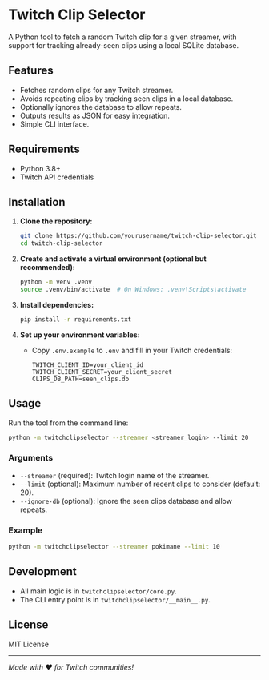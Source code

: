 # Twitch Clip Selector

A Python tool to fetch a random Twitch clip for a given streamer, with support for tracking already-seen clips using a local SQLite database.

## Features

- Fetches random clips for any Twitch streamer.
- Avoids repeating clips by tracking seen clips in a local database.
- Optionally ignores the database to allow repeats.
- Outputs results as JSON for easy integration.
- Simple CLI interface.

## Requirements

- Python 3.8+
- Twitch API credentials

## Installation

1. **Clone the repository:**
   ```sh
   git clone https://github.com/yourusername/twitch-clip-selector.git
   cd twitch-clip-selector
   ```

2. **Create and activate a virtual environment (optional but recommended):**
   ```sh
   python -m venv .venv
   source .venv/bin/activate  # On Windows: .venv\Scripts\activate
   ```

3. **Install dependencies:**
   ```sh
   pip install -r requirements.txt
   ```

4. **Set up your environment variables:**
   - Copy `.env.example` to `.env` and fill in your Twitch credentials:
     ```
     TWITCH_CLIENT_ID=your_client_id
     TWITCH_CLIENT_SECRET=your_client_secret
     CLIPS_DB_PATH=seen_clips.db
     ```

## Usage

Run the tool from the command line:

```sh
python -m twitchclipselector --streamer <streamer_login> --limit 20
```

### Arguments

- `--streamer` (required): Twitch login name of the streamer.
- `--limit` (optional): Maximum number of recent clips to consider (default: 20).
- `--ignore-db` (optional): Ignore the seen clips database and allow repeats.

### Example

```sh
python -m twitchclipselector --streamer pokimane --limit 10
```

## Development

- All main logic is in `twitchclipselector/core.py`.
- The CLI entry point is in `twitchclipselector/__main__.py`.

## License

MIT License

---

*Made with ❤️ for Twitch communities!*